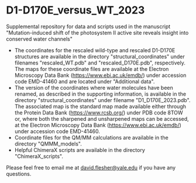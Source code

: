 # D1-D170E_versus_WT_2023
Supplemental repository for data and scripts used in the manuscript "Mutation-induced shift of the photosystem II active site reveals insight into conserved water channels"

- The coordinates for the rescaled wild-type and rescaled D1-D170E structures are available in the directory "structural_coordinates" under filenames "rescaled_WT.pdb" and "rescaled_D170E.pdb", respectively. The maps for these coordinate files are available at the Electron Microscopy Data Bank (https://www.ebi.ac.uk/emdb/) under accession code EMD-41460 and are located under "Additional data".
- The version of the coordinates where water molecules have been renamed, as described in the supporting information, is available in the directory "structural_coordinates" under filename "D1_D170E_2023.pdb". The associated map is the standard map made available either through the Protein Data Bank (https://www.rcsb.org/) under PDB code 8TOW or, where both the sharpened and unsharpened maps can be accessed, at the Electron Microscopy Data Bank (https://www.ebi.ac.uk/emdb/) under accession code EMD-41460.
- Coordinate files for the QM/MM calculations are available in the directory "QMMM_models".
- Helpful ChimeraX scripts are available in the directory "ChimeraX_scripts". 

Please feel free to email me at david.flesher@yale.edu if you have any questions.
